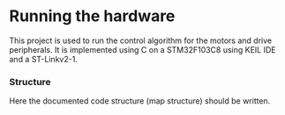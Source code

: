 # Running the hardware
This project is used to run the control algorithm for the motors and drive peripherals. It is implemented using C on a STM32F103C8 using KEIL IDE and a ST-Linkv2-1.

### Structure
Here the documented code structure (map structure) should be written.
 
